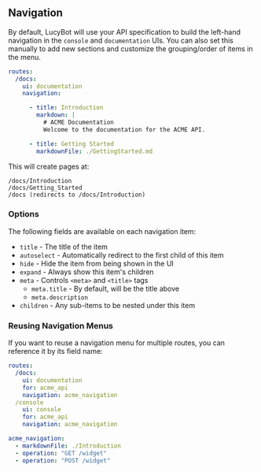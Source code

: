 ## Navigation
By default, LucyBot will use your API specification to build the left-hand navigation
in the `console` and `documentation` UIs. You can also set this manually to
add new sections and customize the grouping/order of items in the menu.

```yaml
routes:
  /docs:
    ui: documentation
    navigation:

      - title: Introduction
        markdown: |
          # ACME Documentation
          Welcome to the documentation for the ACME API.

      - title: Getting Started
        markdownFile: ./GettingStarted.md
```

This will create pages at:
```no-highlight
/docs/Introduction
/docs/Getting_Started
/docs (redirects to /docs/Introduction)
```

### Options

The following fields are available on each navigation item:
* `title` - The title of the item
* `autoselect` - Automatically redirect to the first child of this item
* `hide` - Hide the item from being shown in the UI
* `expand` - Always show this item's children
* `meta` - Controls `<meta>` and `<title>` tags
  * `meta.title` - By default, will be the title above
  * `meta.description`
* `children` - Any sub-items to be nested under this item

### Reusing Navigation Menus
If you want to reuse
a navigation menu for multiple routes, you can reference it by its field name:

```yaml
routes:
  /docs:
    ui: documentation
    for: acme_api
    navigation: acme_navigation
  /console
    ui: console
    for: acme_api
    navigation: acme_navigation

acme_navigation:
  - markdownFile: ./Introduction
  - operation: "GET /widget"
  - operation: "POST /widget"
```
